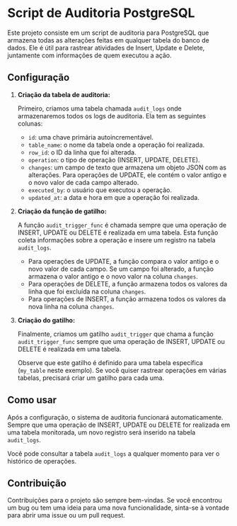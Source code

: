 # Script de Auditoria PostgreSQL

Este projeto consiste em um script de auditoria para PostgreSQL que armazena todas as alterações feitas em qualquer tabela do banco de dados. Ele é útil para rastrear atividades de Insert, Update e Delete, juntamente com informações de quem executou a ação.

## Configuração

1. **Criação da tabela de auditoria:**

   Primeiro, criamos uma tabela chamada `audit_logs` onde armazenaremos todos os logs de auditoria. Ela tem as seguintes colunas:

   - `id`: uma chave primária autoincrementável.
   - `table_name`: o nome da tabela onde a operação foi realizada.
   - `row_id`: o ID da linha que foi alterada.
   - `operation`: o tipo de operação (INSERT, UPDATE, DELETE).
   - `changes`: um campo de texto que armazena um objeto JSON com as alterações. Para operações de UPDATE, ele contém o valor antigo e o novo valor de cada campo alterado.
   - `executed_by`: o usuário que executou a operação.
   - `updated_at`: a data e hora em que a operação foi realizada.

2. **Criação da função de gatilho:**

   A função `audit_trigger_func` é chamada sempre que uma operação de INSERT, UPDATE ou DELETE é realizada em uma tabela. Esta função coleta informações sobre a operação e insere um registro na tabela `audit_logs`.

   - Para operações de UPDATE, a função compara o valor antigo e o novo valor de cada campo. Se um campo foi alterado, a função armazena o valor antigo e o novo valor na coluna `changes`.
   - Para operações de DELETE, a função armazena todos os valores da linha que foi excluída na coluna `changes`.
   - Para operações de INSERT, a função armazena todos os valores da nova linha na coluna `changes`.

3. **Criação do gatilho:**

   Finalmente, criamos um gatilho `audit_trigger` que chama a função `audit_trigger_func` sempre que uma operação de INSERT, UPDATE ou DELETE é realizada em uma tabela.

   Observe que este gatilho é definido para uma tabela específica (`my_table` neste exemplo). Se você quiser rastrear operações em várias tabelas, precisará criar um gatilho para cada uma.

## Como usar

Após a configuração, o sistema de auditoria funcionará automaticamente. Sempre que uma operação de INSERT, UPDATE ou DELETE for realizada em uma tabela monitorada, um novo registro será inserido na tabela `audit_logs`.

Você pode consultar a tabela `audit_logs` a qualquer momento para ver o histórico de operações.

## Contribuição

Contribuições para o projeto são sempre bem-vindas. Se você encontrou um bug ou tem uma ideia para uma nova funcionalidade, sinta-se à vontade para abrir uma issue ou um pull request.
